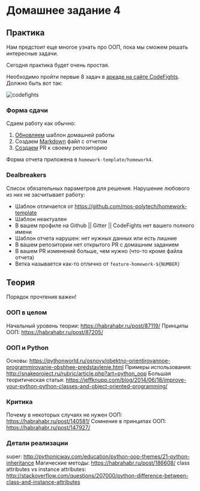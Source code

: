 # Домашнее задание 4


## Практика

Нам предстоит еще многое узнать про ООП,
пока мы сможем решать интересные задачи.

Сегодня практика будет очень простая.

Необходимо пройти первые 8 задач в [аркаде на сайте CodeFights](https://codefights.com/arcade/intro). Должно быть вот так:

![codefights](https://raw.githubusercontent.com/mos-polytech/2017/master/media/codefights.png)

### Форма сдачи

Сдаем работу как обычно:

1. [Обновляем](https://github.com/mos-polytech/homework-template#updating-existing-repository) шаблон домашней работы
2. Создаем [Markdown](https://github.com/adam-p/markdown-here/wiki/Markdown-Cheatsheet) файл с отчетом
3. [Создаем](https://github.com/mos-polytech/homework-template/blob/master/how-to-submit-hw.md) PR к своему репозиторию

Форма отчета приложена в `homework-template/homework4`.

### Dealbreakers

Список обязательных параметров для решения. Нарушение любового из них не засчитывает работу:

- Шаблон отличается от https://github.com/mos-polytech/homework-template
- Шаблон неактуален
- В вашем профиле на Github || Gitter || CodeFights нет вашего полного имени
- Шаблон отчета нарушен: нет нужных данных или есть лишние
- В вашем репозитории нет открытого PR с домашним заданием
- В вашем PR изменений больше, чем нужно (что-то кроме файла отчета)
- Ветка называется как-то отлично от `feature-homework-${NUMBER}`


## Теория

Порядок прочтения важен!

### ООП в целом

Начальный уровень теории: https://habrahabr.ru/post/87119/
Принципы ООП: https://habrahabr.ru/post/87205/

### ООП и Python

Основы: https://pythonworld.ru/osnovy/obektno-orientirovannoe-programmirovanie-obshhee-predstavlenie.html
Примеры использования: http://snakeproject.ru/rubric/article.php?art=python_oop
Большая теоритическая статья: https://jeffknupp.com/blog/2014/06/18/improve-your-python-python-classes-and-object-oriented-programming/

### Критика

Почему в некоторых случаях не нужен ООП: https://habrahabr.ru/post/140581/
Сомнение в принципах ООП: https://habrahabr.ru/post/147927/

### Детали реализации

super: http://pythonicway.com/education/python-oop-themes/21-python-inheritance
Магические методы: https://habrahabr.ru/post/186608/
class attributes vs instance attributes: http://stackoverflow.com/questions/207000/python-difference-between-class-and-instance-attributes
